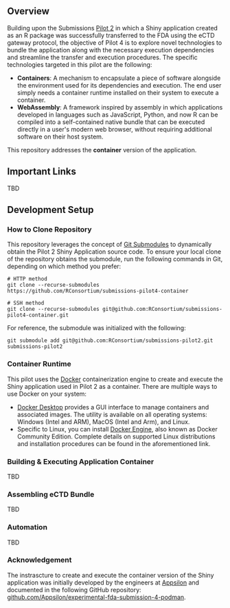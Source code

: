 ## Overview

Building upon the Submissions [Pilot 2](https://github.com/RConsortium/submissions-pilot2) in which a Shiny application created as an R package was successfully transferred to the FDA using the eCTD gateway protocol, the objective of Pilot 4 is to explore novel technologies to bundle the application along with the necessary execution dependencies and streamline the transfer and execution procedures. The specific technologies targeted in this pilot are the following:

* __Containers__: A mechanism to encapsulate a piece of software alongside the environment used for its dependencies and execution. The end user simply needs a container runtime installed on their system to execute a container.
* __WebAssembly__: A framework inspired by assembly in which applications developed in languages such as JavaScript, Python, and now R can be compiled into a self-contained native bundle that can be executed directly in a user's modern web browser, without requiring additional software on their host system.

This repository addresses the **container** version of the application.

## Important Links

TBD

## Development Setup

### How to Clone Repository

This repository leverages the concept of [Git Submodules](https://www.atlassian.com/git/tutorials/git-submodule) to dynamically obtain the Pilot 2 Shiny Application source code. To ensure your local clone of the repository obtains the submodule, run the following commands in Git, depending on which method you prefer:

```
# HTTP method
git clone --recurse-submodules https://github.com/RConsortium/submissions-pilot4-container

# SSH method
git clone --recurse-submodules git@github.com:RConsortium/submissions-pilot4-container.git
```

For reference, the submodule was initialized with the following:

```
git submodule add git@github.com:RConsortium/submissions-pilot2.git submissions-pilot2
```

### Container Runtime

This pilot uses the [Docker](https://www.docker.com/) containerization engine to create and execute the Shiny application used in Pilot 2 as a container. There are multiple ways to use Docker on your system:

* [Docker Desktop](https://www.docker.com/products/docker-desktop/) provides a GUI interface to manage containers and associated images. The utility is available on all operating systems: Windows (Intel and ARM), MacOS (Intel and Arm), and Linux.
* Specific to Linux, you can install [Docker Engine](https://docs.docker.com/engine/install/), also known as Docker Community Edition. Complete details on supported Linux distributions and installation procedures can be found in the aforementioned link.

### Building & Executing Application Container

TBD

### Assembling eCTD Bundle

TBD

### Automation 

TBD

### Acknowledgement

The instrascture to create and execute the container version of the Shiny application was initially developed by the engineers at [Appsilon](https://www.appsilon.com/) and documented in the following GitHub repository: [github.com/Appsilon/experimental-fda-submission-4-podman](https://github.com/Appsilon/experimental-fda-submission-4-podman).